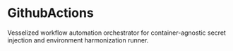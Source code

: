 # GithubActions
Vesselized workflow automation orchestrator for container-agnostic secret injection and environment harmonization runner.
